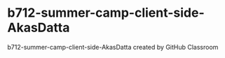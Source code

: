 # b712-summer-camp-client-side-AkasDatta
b712-summer-camp-client-side-AkasDatta created by GitHub Classroom
